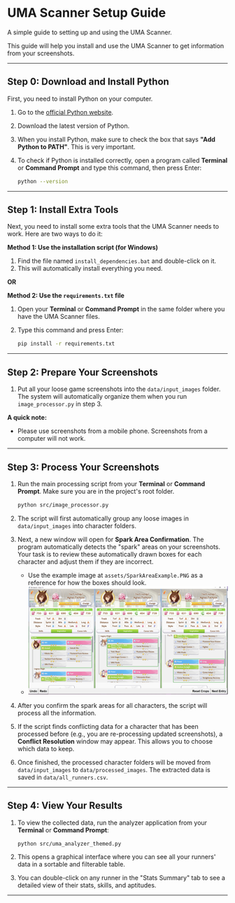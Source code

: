 # UMA Scanner Setup Guide
A simple guide to setting up and using the UMA Scanner.

This guide will help you install and use the UMA Scanner to get information from your screenshots.

---



## Step 0: Download and Install Python

First, you need to install Python on your computer.

1.  Go to the [official Python website](https://www.python.org/downloads/).
2.  Download the latest version of Python.
3.  When you install Python, make sure to check the box that says **"Add Python to PATH"**. This is very important.
4.  To check if Python is installed correctly, open a program called **Terminal** or **Command Prompt** and type this command, then press Enter:

    ```bash
    python --version
    ```

---

## Step 1: Install Extra Tools

Next, you need to install some extra tools that the UMA Scanner needs to work. Here are two ways to do it:

**Method 1: Use the installation script (for Windows)**

1.  Find the file named `install_dependencies.bat` and double-click on it.
2.  This will automatically install everything you need.

**OR**

**Method 2: Use the `requirements.txt` file**

1.  Open your **Terminal** or **Command Prompt** in the same folder where you have the UMA Scanner files.
2.  Type this command and press Enter:

    ```bash
    pip install -r requirements.txt
    ```

---

## Step 2: Prepare Your Screenshots

1.  Put all your loose game screenshots into the `data/input_images` folder. The system will automatically organize them when you run `image_processor.py` in step 3.

**A quick note:**

*   Please use screenshots from a mobile phone. Screenshots from a computer will not work.

---

## Step 3: Process Your Screenshots

1.  Run the main processing script from your **Terminal** or **Command Prompt**. Make sure you are in the project's root folder.

    ```bash
    python src/image_processor.py
    ```

2.  The script will first automatically group any loose images in `data/input_images` into character folders.
3.  Next, a new window will open for **Spark Area Confirmation**. The program automatically detects the "spark" areas on your screenshots. Your task is to review these automatically drawn boxes for each character and adjust them if they are incorrect.
    *   Use the example image at `assets/SparkAreaExample.PNG` as a reference for how the boxes should look.
    *   <img src="assets/SparkAreaExample.PNG" alt="SparkAreaExample.PNG" width="800"/>
4.  After you confirm the spark areas for all characters, the script will process all the information.
5.  If the script finds conflicting data for a character that has been processed before (e.g., you are re-processing updated screenshots), a **Conflict Resolution** window may appear. This allows you to choose which data to keep.
6.  Once finished, the processed character folders will be moved from `data/input_images` to `data/processed_images`. The extracted data is saved in `data/all_runners.csv`.

---

## Step 4: View Your Results

1.  To view the collected data, run the analyzer application from your **Terminal** or **Command Prompt**:

    ```bash
    python src/uma_analyzer_themed.py
    ```

2.  This opens a graphical interface where you can see all your runners' data in a sortable and filterable table.
   
3.  You can double-click on any runner in the "Stats Summary" tab to see a detailed view of their stats, skills, and aptitudes.

---